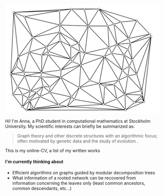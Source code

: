 ---
---

![A triangulated random graph](/assets/images/triangulering.png)

Hi! I'm Anna, a PhD student in computational mathematics at Stockholm University. My scientific interests can briefly be summarized as:
<blockquote> Graph theory and other discrete structures with an algorithmic focus; often motivated by genetic data and the study of evolution .</blockquote> This is my online-CV, a list of my written works

#### I'm currently thinking about

* Efficient algorithms on graphs guided by modular decomposition trees
* What information of a rooted network can be recovered from information concerning the leaves only (least common ancestors, common descendants, etc...)
